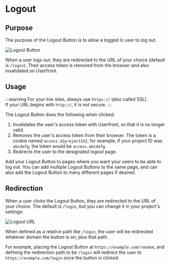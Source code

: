 # Logout

## Purpose

The purpose of the Logout Button is to allow a logged in user to log out.

![Logout Button](https://res.cloudinary.com/component/image/upload/c_crop,e_trim:2:white/if_w_lt_6/c_lpad,h_150,w_140,l_text:Arial_16:No%20preview,co_rgb:999999/if_end/if_w_lt_100/w_1.33,h_1.33,e_sharpen:50/if_end/c_lpad,h_150,w_140,b_rgb:ffffff/v1582158400/logout_uje4x0.png)

When a user logs out, they are redirected to the URL of your choice (default is `/login`). Their access token is removed from the browser and also invalidated on Userfront.

## Usage

:::warning
For your live sites, always use `https://` (also called SSL).<br>
If your URL begins with `http://`, it is not secure.
:::

The Logout Button does the following when clicked:

1. Invalidates the user's access token with Userfront, so that it is no longer valid.
2. Removes the user's access token from their browser. The token is a cookie named `access.${projectId}`; for example, if your project ID was `abcdefg`, the token would be `access.abcdefg`.
3. Redirects the user to the designated logout page.

Add your Logout Button to pages where you want your users to be able to log out. You can add multiple Logout Buttons to the same page, and can also add the Logout Button to many different pages if desired.

## Redirection

When a user clicks the Logout Button, they are redirected to the URL of your choice. The default is `/login`, but you can change it in your project's settings:

![Logout URL](https://res.cloudinary.com/component/image/upload/v1583361090/guide/logout_url.png)

When defined as a relative path like `/login`, the user will be redirected whatever domain the button is on, plus that path.

For example, placing the Logout Button at `https://example.com/random`, and defining the redirection path to be `/login` will redirect the user to `https://example.com/login` once the button is clicked.

<!-- ## Styling the button (optional) -->
